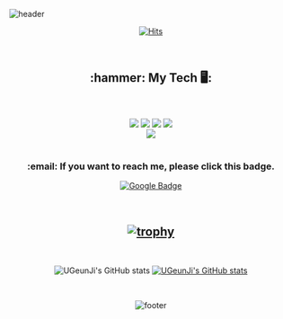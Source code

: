 ![header](https://capsule-render.vercel.app/api?type=waving&color=gradient&height=330&section=header&text=UGeunJi&fontSize=75&fontColor=F5F5DC)<br>

<!DOCTYPE html>
<html lang = "en">
<head>
    <div align = "center">
        
[![Hits](https://hits.seeyoufarm.com/api/count/incr/badge.svg?url=https%3A%2F%2Fgithub.com%2FUGeunJi%2Fhit-counter&count_bg=%235EB6C8&title_bg=%23E3CBCB&icon=&icon_color=%23ACE6E6&title=hits&edge_flat=false)](https://hits.seeyoufarm.com)
        
<br>
        
        
<h2>:hammer: My Tech 🖥️: </h2><br><br>
<a href="https://www.mysql.com/" target="_blank"><img src="https://img.shields.io/badge/MySQL-7B68EE?style=flat&logo=MySQL&logoColor=black"/></a>
<a href="https://www.python.org/" target="_blank"><img src="https://img.shields.io/badge/Python-0000FF?style=flat&logo=Python&logoColor=white"/></a>
<a href="https://opencv.org/" target="_blank"><img src="https://img.shields.io/badge/OpenCV-FFEBCD?style=flat&logo=OpenCV&logoColor=black"/></a>
<a href="https://en.cppreference.com/" target="_blank"><img src="https://img.shields.io/badge/C-98FB98?style=flat&logo=C&logoColor=blue"/></a><br>
<a href="https://streamlit.io/" target="_blank"><img src="https://img.shields.io/badge/Streamlit-FF4B4B?style=flat&logo=Streamlit&logoColor=blue"/></a>  

<br>
        

 
<br>        
<h3>:email: If you want to reach me, please click this badge.</h3>
        
[![Google Badge](https://img.shields.io/badge/Google-D14836?style=flat&logo=google&logoColor=white)](mailto:ajtwlsdnrms@gmail.com)

<br>
        
[![trophy](https://github-profile-trophy.vercel.app/?username=UGeunJi&theme=algolia)](https://github.com/ryo-ma/github-profile-trophy)
---        
<br>
        
![UGeunJi's GitHub stats](https://github-readme-stats.vercel.app/api?username=UGeunJi&show_icons=true&theme=gruvbox_light )
[![UGeunJi's GitHub stats](https://github-readme-stats.vercel.app/api/top-langs/?username=UGeunJi&custom_title=My&nbsp;Language&hide=jupyter%20notebook&layout=compact&theme=gruvbox_light&show_icons=true)](https://github.com/UGeunJi/github-readme-stats)

<br>

![footer](https://capsule-render.vercel.app/api?type=waving&color=gradient&height=170&section=footer&text=AI_Researcher&fontSize=30&fontColor=FFDAB9)
   </div>
</head>
</html>
